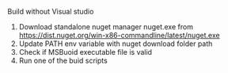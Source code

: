 ﻿Build without Visual studio

1. Download standalone nuget manager nuget.exe from https://dist.nuget.org/win-x86-commandline/latest/nuget.exe
2. Update PATH env variable with nuget download folder path
3. Check if MSBuoid executable file is valid
4. Run one of the buid scripts


